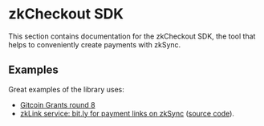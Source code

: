 # zkCheckout SDK

This section contains documentation for the zkCheckout SDK, the tool that helps to conveniently create payments with
zkSync.

## Examples

Great examples of the library uses:

- [Gitcoin Grants round 8](https://gitcoin.co/blog/gitcoin-grants-round-8/)
- [zkLink service: bit.ly for payment links on zkSync](https://link.zksync.io/?MHhhMDcyRTYxNDMyODY2NWJlN0UyRjIxNjZCRTFBN2JBMTk1RjhiZTQ0fERBSXwxMDA)
  ([source code](https://github.com/matter-labs/zksync-link)).
